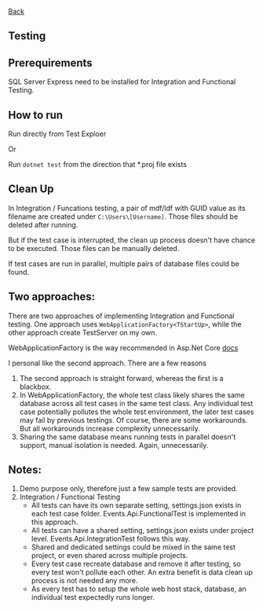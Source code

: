 [Back](../dotnet_core.md)

## Testing 

## Prerequirements
	
SQL Server Express need to be installed for Integration and Functional Testing. 

## How to run

Run directly from Test Exploer

Or

Run `dotnet test` from the direction that *.proj file exists
	
	
## Clean Up

In Integration / Funcations testing, a pair of mdf/ldf with GUID value as its filename are created under `C:\Users\[Username]`. Those files should be deleted after running. 

But if the test case is interrupted, the clean up process doesn't have chance to be executed. Those files can be manually deleted.

If test cases are run in parallel, multiple pairs of database files could be found.


## Two approaches:

There are two approaches of implementing Integration and Functional testing. One approach uses `WebApplicationFactory<TStartUp>`, while the other approach create TestServer on my own. 

WebApplicationFactory is the way recommended in Asp.Net Core [docs](https://docs.microsoft.com/en-us/aspnet/core/test/integration-tests?view=aspnetcore-2.1)


I personal like the second approach. There are a few reasons
1. The second approach is straight forward, whereas the first is a blackbox.
2. In WebApplicationFactory, the whole test class likely shares the same database across all test cases in the same test class. Any individual test case potentially pollutes the whole test environment, the later test cases may fail by previous testings. Of course, there are some workarounds. But all workarounds increase complexity unnecessarily. 
3. Sharing the same database means running tests in parallel doesn't support, manual isolation is needed. Again, unnecessarily.


## Notes:

1. Demo purpose only, therefore just a few sample tests are provided.
2. Integration / Functional Testing  
	* All tests can have its own separate setting, settings.json exists in each test case folder. Events.Api.FunctionalTest is implemented in this approach.  
	* All tests can have a shared setting, settings.json exists under project level. Events.Api.IntegrationTest follows this way.  
	* Shared and dedicated settings could be mixed in the same test project, or even shared across multiple projects.  
	* Every test case recreate database and remove it after testing, so every test won't pollute each other. An extra benefit is data clean up process is not needed any more.   
	* As every test has to setup the whole web host stack, database, an individual test expectedly runs longer.  
